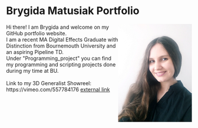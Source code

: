  # Brygida Matusiak Portfolio 








<img src="https://github.com/Brydzia96/Projects/blob/main/images/photo.jpg" align="right" width="200px"/>
  Hi there! I am Brygida and welcome on my GitHub portfolio website.  <br/> I am a recent MA Digital Effects Graduate with Distinction from Bournemouth University and an aspiring Pipeline TD. <br/>
  Under "Programming_project" you can find my programming and scripting projects done during my time at BU. <br/>
  <br/>
 Link to my 3D Generalist Showreel: <br/>
 https://vimeo.com/557784176 <a href="https://vimeo.com/557784176" target="_blank">external link</a>

<br clear="right"/>
